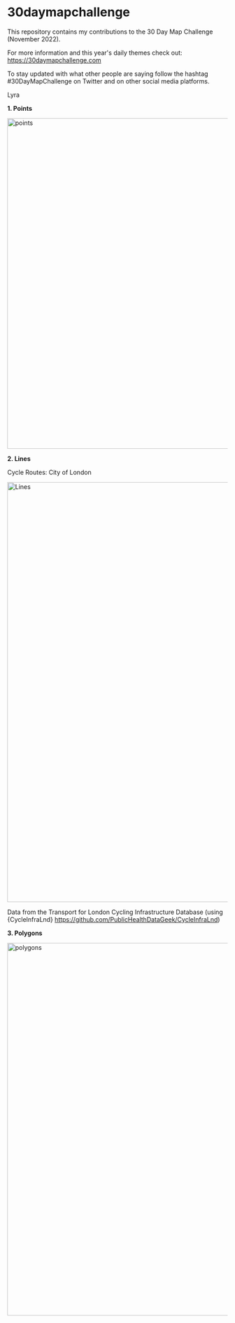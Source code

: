 # 30daymapchallenge

This repository contains my contributions to the 30 Day Map Challenge (November 2022).

For more information and this year's daily themes check out: https://30daymapchallenge.com 

To stay updated with what other people are saying follow the hashtag #30DayMapChallenge on Twitter and on other social media platforms. 

Lyra

**1. Points**

<img width="754" alt="points" src="https://user-images.githubusercontent.com/48390902/199344637-4553f3dc-4359-4ec3-8efa-b98f3b9bc8d6.png">

**2. Lines**

Cycle Routes: City of London

<img width="958" alt="Lines" src="https://user-images.githubusercontent.com/48390902/199478344-135d18f8-5b67-49b3-bac1-6dc4b767c527.png">

Data from the Transport for London Cycling Infrastructure Database (using {CycleInfraLnd} https://github.com/PublicHealthDataGeek/CycleInfraLnd)

**3. Polygons**

<img width="850" alt="polygons" src="https://user-images.githubusercontent.com/48390902/199845259-0b2fe680-2961-43e8-a7b0-7c8a0803000c.png">
